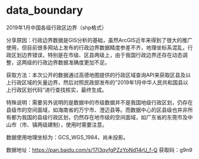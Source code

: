 # data_boundary
2019年1月中国各级行政区边界（shp格式）

分享原因：行政边界数据是GIS分析的基础，虽然ArcGIS近年来得到了很大的推广使用，但目前很多网站上发布的行政边界数据精度参差不齐，地理坐标系混乱，行政区划边界错误，特别是在市级、区县两级上，由于我国行政边界还存在动态调整，这两级的行政边界数据准确度更加不足。

获取方法：本次公开的数据通过高德地图提供的行政区域查询API来获取区县及以上行政区域的矢量边界，然后对照民政部发布的“2019年1月中华人民共和国县以上行政区划代码”进行查找核实，最终生成。

特殊说明：需要另外说明的是数据中的市级数据并不是我国地级行政区划，仍存在县级市的空间面域，如海南省的万宁市、澄迈县等。而数据中心的区县级也并非所有都为我国的县级行政区划，仍然存在地市级的空间面域，如广东省的东莞市及中山市（市、镇两级建制），使用时需要注意。

数据使用地理坐标为：GCS_WGS_1984，尚未投影。


数据地址：https://pan.baidu.com/s/17l3qyfgPZzYoNd14rU_f-Q 获取码：g9n9
